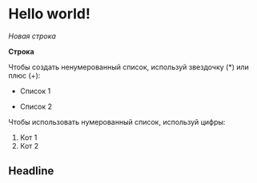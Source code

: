 # Hello world!

*Новая строка*


**Строка** 

Чтобы создать ненумерованный список, используй звездочку (*) или плюс (+):

* Список 1
+ Список 2

Чтобы использовать нумерованный список, используй цифры:

1. Кот 1
2. Кот 2

## Headline 